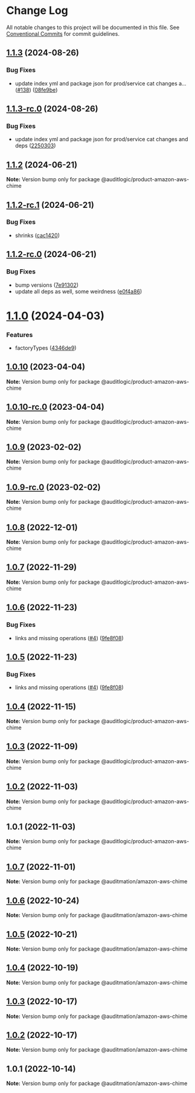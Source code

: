 # Change Log

All notable changes to this project will be documented in this file.
See [Conventional Commits](https://conventionalcommits.org) for commit guidelines.

## [1.1.3](https://github.com/auditlogic/product/compare/@auditlogic/product-amazon-aws-chime@1.1.2...@auditlogic/product-amazon-aws-chime@1.1.3) (2024-08-26)


### Bug Fixes

* update index yml and package json for prod/service cat changes a… ([#138](https://github.com/auditlogic/product/issues/138)) ([08fe9be](https://github.com/auditlogic/product/commit/08fe9beb1c8457462a19bc69caa02e6212d97e1a))





## [1.1.3-rc.0](https://github.com/auditlogic/product/compare/@auditlogic/product-amazon-aws-chime@1.1.2...@auditlogic/product-amazon-aws-chime@1.1.3-rc.0) (2024-08-26)


### Bug Fixes

* update index yml and package json for prod/service cat changes and deps ([2250303](https://github.com/auditlogic/product/commit/225030363a363608240135b7ebed386b28f01e4b))





## [1.1.2](https://github.com/auditlogic/product/compare/@auditlogic/product-amazon-aws-chime@1.1.2-rc.1...@auditlogic/product-amazon-aws-chime@1.1.2) (2024-06-21)

**Note:** Version bump only for package @auditlogic/product-amazon-aws-chime





## [1.1.2-rc.1](https://github.com/auditlogic/product/compare/@auditlogic/product-amazon-aws-chime@1.1.2-rc.0...@auditlogic/product-amazon-aws-chime@1.1.2-rc.1) (2024-06-21)


### Bug Fixes

* shrinks ([cac1420](https://github.com/auditlogic/product/commit/cac14200fefcd8183ab69fe89a47bd3f70f563e9))





## [1.1.2-rc.0](https://github.com/auditlogic/product/compare/@auditlogic/product-amazon-aws-chime@1.1.0...@auditlogic/product-amazon-aws-chime@1.1.2-rc.0) (2024-06-21)


### Bug Fixes

* bump versions ([7e91302](https://github.com/auditlogic/product/commit/7e913023b8b312150ed7762c32fbbe616be71de5))
* update all deps as well, some weirdness ([e0f4a86](https://github.com/auditlogic/product/commit/e0f4a864714e2d3de6bbf3da014d5312fe53be2f))





# [1.1.0](https://github.com/auditlogic/product/compare/@auditlogic/product-amazon-aws-chime@1.0.10...@auditlogic/product-amazon-aws-chime@1.1.0) (2024-04-03)


### Features

* factoryTypes ([4346de9](https://github.com/auditlogic/product/commit/4346de92693aee892fccf725338ffc7b80ab182b))





## [1.0.10](https://github.com/auditlogic/product/compare/@auditlogic/product-amazon-aws-chime@1.0.9...@auditlogic/product-amazon-aws-chime@1.0.10) (2023-04-04)

**Note:** Version bump only for package @auditlogic/product-amazon-aws-chime





## [1.0.10-rc.0](https://github.com/auditlogic/product/compare/@auditlogic/product-amazon-aws-chime@1.0.9...@auditlogic/product-amazon-aws-chime@1.0.10-rc.0) (2023-04-04)

**Note:** Version bump only for package @auditlogic/product-amazon-aws-chime





## [1.0.9](https://github.com/auditlogic/product/compare/@auditlogic/product-amazon-aws-chime@1.0.8...@auditlogic/product-amazon-aws-chime@1.0.9) (2023-02-02)

**Note:** Version bump only for package @auditlogic/product-amazon-aws-chime





## [1.0.9-rc.0](https://github.com/auditlogic/product/compare/@auditlogic/product-amazon-aws-chime@1.0.8...@auditlogic/product-amazon-aws-chime@1.0.9-rc.0) (2023-02-02)

**Note:** Version bump only for package @auditlogic/product-amazon-aws-chime





## [1.0.8](https://github.com/auditlogic/product/compare/@auditlogic/product-amazon-aws-chime@1.0.7...@auditlogic/product-amazon-aws-chime@1.0.8) (2022-12-01)

**Note:** Version bump only for package @auditlogic/product-amazon-aws-chime





## [1.0.7](https://github.com/auditlogic/product/compare/@auditlogic/product-amazon-aws-chime@1.0.6...@auditlogic/product-amazon-aws-chime@1.0.7) (2022-11-29)

**Note:** Version bump only for package @auditlogic/product-amazon-aws-chime





## [1.0.6](https://github.com/auditlogic/product/compare/@auditlogic/product-amazon-aws-chime@1.0.4...@auditlogic/product-amazon-aws-chime@1.0.6) (2022-11-23)


### Bug Fixes

* links and missing operations ([#4](https://github.com/auditlogic/product/issues/4)) ([9fe8f08](https://github.com/auditlogic/product/commit/9fe8f08fe7c57fdb79f991ac35bd6ac2e7dcad38))





## [1.0.5](https://github.com/auditlogic/product/compare/@auditlogic/product-amazon-aws-chime@1.0.4...@auditlogic/product-amazon-aws-chime@1.0.5) (2022-11-23)


### Bug Fixes

* links and missing operations ([#4](https://github.com/auditlogic/product/issues/4)) ([9fe8f08](https://github.com/auditlogic/product/commit/9fe8f08fe7c57fdb79f991ac35bd6ac2e7dcad38))





## [1.0.4](https://github.com/auditlogic/product/compare/@auditlogic/product-amazon-aws-chime@1.0.3...@auditlogic/product-amazon-aws-chime@1.0.4) (2022-11-15)

**Note:** Version bump only for package @auditlogic/product-amazon-aws-chime





## [1.0.3](https://github.com/auditlogic/product/compare/@auditlogic/product-amazon-aws-chime@1.0.2...@auditlogic/product-amazon-aws-chime@1.0.3) (2022-11-09)

**Note:** Version bump only for package @auditlogic/product-amazon-aws-chime





## [1.0.2](https://github.com/auditlogic/product/compare/@auditlogic/product-amazon-aws-chime@1.0.1...@auditlogic/product-amazon-aws-chime@1.0.2) (2022-11-03)

**Note:** Version bump only for package @auditlogic/product-amazon-aws-chime





## 1.0.1 (2022-11-03)

**Note:** Version bump only for package @auditlogic/product-amazon-aws-chime





## [1.0.7](https://github.com/auditmation/store-content/compare/@auditmation/amazon-aws-chime@1.0.6...@auditmation/amazon-aws-chime@1.0.7) (2022-11-01)

**Note:** Version bump only for package @auditmation/amazon-aws-chime





## [1.0.6](https://github.com/auditmation/store-content/compare/@auditmation/amazon-aws-chime@1.0.5...@auditmation/amazon-aws-chime@1.0.6) (2022-10-24)

**Note:** Version bump only for package @auditmation/amazon-aws-chime





## [1.0.5](https://github.com/auditmation/store-content/compare/@auditmation/amazon-aws-chime@1.0.4...@auditmation/amazon-aws-chime@1.0.5) (2022-10-21)

**Note:** Version bump only for package @auditmation/amazon-aws-chime





## [1.0.4](https://github.com/auditmation/store-content/compare/@auditmation/amazon-aws-chime@1.0.3...@auditmation/amazon-aws-chime@1.0.4) (2022-10-19)

**Note:** Version bump only for package @auditmation/amazon-aws-chime





## [1.0.3](https://github.com/auditmation/store-content/compare/@auditmation/amazon-aws-chime@1.0.2...@auditmation/amazon-aws-chime@1.0.3) (2022-10-17)

**Note:** Version bump only for package @auditmation/amazon-aws-chime





## [1.0.2](https://github.com/auditmation/store-content/compare/@auditmation/amazon-aws-chime@1.0.1...@auditmation/amazon-aws-chime@1.0.2) (2022-10-17)

**Note:** Version bump only for package @auditmation/amazon-aws-chime





## 1.0.1 (2022-10-14)

**Note:** Version bump only for package @auditmation/amazon-aws-chime
